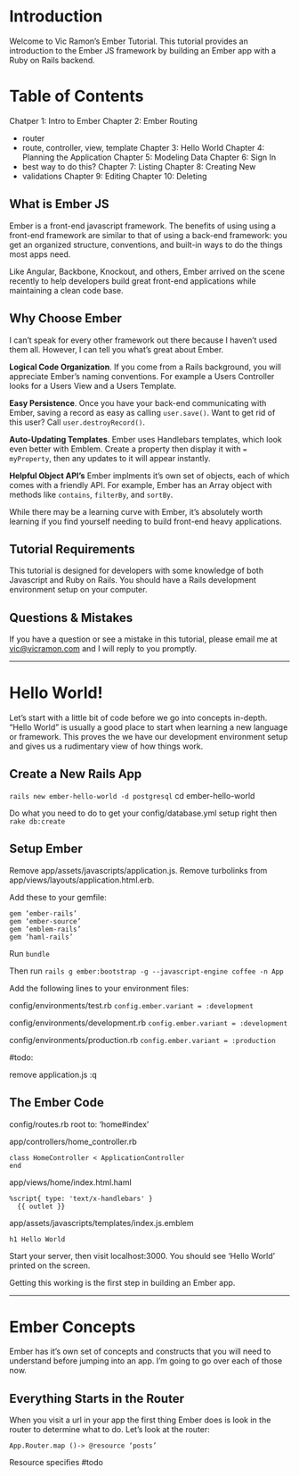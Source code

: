 # Introduction

Welcome to Vic Ramon’s Ember Tutorial. This tutorial provides an introduction to the Ember
JS framework by building an Ember app with a Ruby on Rails backend.

# Table of Contents

Chatper 1: Intro to Ember
Chapter 2: Ember Routing
  - router
  - route, controller, view, template
Chapter 3: Hello World
Chapter 4: Planning the Application
Chapter 5: Modeling Data
Chapter 6: Sign In
  - best way to do this?
Chapter 7: Listing
Chapter 8: Creating New
  - validations
Chapter 9: Editing
Chapter 10: Deleting



## What is Ember JS

Ember is a front-end javascript framework. The benefits of using using a front-end
framework are similar to that of using a back-end framework: you get an organized
structure, conventions, and built-in ways to do the things most apps need.

Like Angular, Backbone, Knockout, and others, Ember arrived on the scene recently to help
developers build great front-end applications while maintaining a clean code base.

## Why Choose Ember

I can’t speak for every other framework out there because I haven’t used them all.
However, I can tell you what’s great about Ember.

**Logical Code Organization**.  If you come from a Rails background, you will appreciate
Ember’s naming conventions. For example a Users Controller looks for a Users View and a
Users Template.

**Easy Persistence**. Once you have your back-end communicating with Ember, saving a
record as easy as calling `user.save()`. Want to get rid of this user?  Call
`user.destroyRecord()`.

**Auto-Updating Templates**. Ember uses Handlebars templates, which look even better with
Emblem. Create a property then display it with `= myProperty`, then any updates to it will
appear instantly.

**Helpful Object API’s** Ember implments it’s own set of objects, each of which comes with
a friendly API. For example, Ember has an Array object with methods like `contains`,
`filterBy`, and `sortBy`.

While there may be a learning curve with Ember, it’s absolutely worth learning if you find
yourself needing to build front-end heavy applications.

## Tutorial Requirements

This tutorial is designed for developers with some knowledge of both Javascript and Ruby
on Rails. You should have a Rails development environment setup on your computer.

## Questions & Mistakes

If you have a question or see a mistake in this tutorial, please email me at
vic@vicramon.com and I will reply to you promptly.

------------------------------------------------------------------------------

# Hello World!

Let’s start with a little bit of code before we go into concepts in-depth. “Hello World”
is usually a good place to start when learning a new language or framework. This proves
the we have our development environment setup and gives us a rudimentary view of how
things work.

## Create a New Rails App

`rails new ember-hello-world -d postgresql`
cd ember-hello-world

Do what you need to do to get your config/database.yml setup right then
`rake db:create`

## Setup Ember

Remove app/assets/javascripts/application.js.
Remove turbolinks from app/views/layouts/application.html.erb.

Add these to your gemfile:

```
gem ‘ember-rails’
gem ‘ember-source’
gem ‘emblem-rails’
gem ‘haml-rails’
```

Run `bundle`

Then run `rails g ember:bootstrap -g --javascript-engine coffee -n App`

Add the following lines to your environment files:

config/environments/test.rb
`config.ember.variant = :development`

config/environments/development.rb
`config.ember.variant = :development`

config/environments/production.rb
`config.ember.variant = :production`

#todo:

remove application.js
:q


## The Ember Code

config/routes.rb
root to: ‘home#index’

app/controllers/home_controller.rb
```
class HomeController < ApplicationController
end
```

app/views/home/index.html.haml
```
%script{ type: 'text/x-handlebars' }
  {{ outlet }}
```

app/assets/javascripts/templates/index.js.emblem
```
h1 Hello World
```

Start your server, then visit localhost:3000. You should see ‘Hello World’ printed on the
screen.

Getting this working is the first step in building an Ember app.

-----------------------------------------------------------------------------------------

# Ember Concepts

Ember has it’s own set of concepts and constructs that you will need to understand before
jumping into an app. I’m going to go over each of those now.

## Everything Starts in the Router

When you visit a url in your app the first thing Ember does is look in the router to
determine what to do. Let’s look at the router:

``` App.Router.map ()-> @resource ‘posts’ ```

Resource specifies #todo
